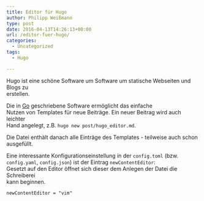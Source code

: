 ```yaml
---
title: Editor für Hugo
author: Philipp Weißmann
type: post
date: 2016-04-13T14:26:13+00:00
url: /editor-fuer-hugo/
categories:
  - Uncategorized
tags:
  - Hugo

---
```

Hugo ist eine schöne Software um Software um statische Webseiten und Blogs zu  
erstellen.

Die in [Go][1] geschriebene Software ermöglicht das einfache  
Nutzen von Templates für neue Beiträge. Ein neuer Beitrag wird auch leichter  
Hand angelegt, z.B. `hugo new post/hugo_editor.md`.

Die Datei enthält danach alle Einträge des Templates - teilweise auch schon  
ausgefüllt.

Eine interessante Konfigurationseinstellung in der `config.toml` (bzw.  
`config.yaml`, `config.json`) ist der Eintrag `newContentEditor`:  
Gesetzt auf den Editor öffnet sich dieser dem Anlegen der Datei die Schreiberei  
kann beginnen.

    newContentEditor = "vim"

 [1]: https://golang.org/